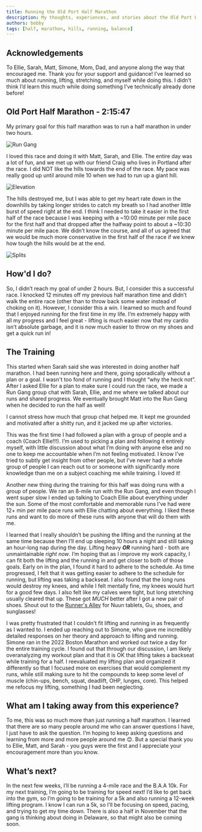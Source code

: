 ```yaml
---
title: Running the Old Port Half Marathon
description: My thoughts, experiences, and stories about the Old Port Half Marathon
authors: bobby
tags: [half, marathon, hills, running, balance]
---
```


## Acknowledgements

To Ellie, Sarah, Matt, Simone, Mom, Dad, and anyone along the way that encouraged me. Thank you for your support and guidance! I’ve learned so much about running, lifting, stretching, and myself while doing this. I didn’t think I’d learn this much while doing something I’ve technically already done before!

## Old Port Half Marathon - 2:15:47

My primary goal for this half marathon was to run a half marathon in under two hours.

![Run Gang](./run-gang.JPG "Robert Colley and the Run Gang")

I loved this race and doing it with Matt, Sarah, and Ellie. The entire day was a lot of fun, and we met up with our friend Craig who lives in Portland after the race. I did NOT like the hills towards the end of the race. My pace was really good up until around mile 10 when we had to run up a giant hill.

![Elevation](./elevation.PNG "Elevation of the Old Port Half Marathon")

The hills destroyed me, but I was able to get my heart rate down in the downhills by taking longer strides to catch my breath so I had another little burst of speed right at the end. I think I needed to take it easier in the first half of the race because I was keeping with a ~10:00 minute per mile pace for the first half and that dropped after the halfway point to about a ~10:30 minute per mile pace. We didn’t know the course, and all of us agreed that we would be much more conservative in the first half of the race if we knew how tough the hills would be at the end.

![Splits](./approx-splits.PNG "Robert Colley's Apple Watch Mile Splits")

## How'd I do?

So, I didn’t reach my goal of under 2 hours. But, I consider this a successful race. I knocked 12 minutes off my previous half marathon time and didn’t walk the entire race (other than to throw back some water instead of choking on it). However, I consider this a win. I learned so much and found that I enjoyed running for the first time in my life. I’m extremely happy with all my progress and I feel great - lifting is much easier now that my cardio isn’t absolute garbage, and it is now much easier to throw on my shoes and get a quick run in!

## The Training

This started when Sarah said she was interested in doing another half marathon. I had been running here and there, going sporadically without a plan or a goal. I wasn't too fond of running and I thought “why the heck not”. After I asked Ellie for a plan to make sure I could run the race, we made a Run Gang group chat with Sarah, Ellie, and me where we talked about our runs and shared progress. We eventually brought Matt into the Run Gang when he decided to run the half as well!

I cannot stress how much that group chat helped me. It kept me grounded and motivated after a shitty run, and it jacked me up after victories.

This was the first time I had followed a plan with a group of people and a coach (Coach Ellie!!!). I’m used to picking a plan and following it entirely myself, with little discussion about what I’m doing with anyone else and no one to keep me accountable when I’m not feeling motivated. I know I’ve tried to subtly get insight from other people, but I’ve never had a whole group of people I can reach out to or someone with significantly more knowledge than me on a subject coaching me while training. I loved it!

Another new thing during the training for this half was doing runs with a group of people. We ran an 8-mile run with the Run Gang, and even though I went super slow I ended up talking to Coach Ellie about everything under the sun. Some of the most comfortable and memorable runs I’ve had were 12+ min per mile pace runs with Ellie chatting about everything. I liked these runs and want to do more of these runs with anyone that will do them with me.

I learned that I really shouldn’t be pushing the lifting and the running at the same time because then I’ll end up sleeping 10 hours a night and still taking an hour-long nap during the day. Lifting heavy ***OR*** running hard - both are unmaintainable *right now*. I’m hoping that as I improve my work capacity, I can fit both the lifting and the running in and get closer to both of those goals. Early on in the plan, I found it hard to adhere to the schedule. As time progressed, I felt that it was getting easier to adhere to the schedule for running, but lifting was taking a backseat. I also found that the long runs would destroy my knees, and while I felt mentally fine, my knees would hurt for a good few days. I also felt like my calves were tight, but long stretching usually cleared that up. These got *MUCH* better after I got a new pair of shoes. Shout out to the [Runner's Alley](https://stores.runnersalley.com/portsmouth) for Nuun tablets, Gu, shoes, and sunglasses!

I was pretty frustrated that I couldn’t fit lifting and running in as frequently as I wanted to. I ended up reaching out to Simone, who gave me incredibly detailed responses on her theory and approach to lifting and running. Simone ran in the 2022 Boston Marathon and worked out twice a day for the entire training cycle. I found out that through our discussion, I am likely overanalyzing my workout plan and that it is OK that lifting takes a backseat while training for a half. I reevaluated my lifting plan and organized it differently so that I focused more on exercises that would complement my runs, while still making sure to hit the compounds to keep some level of muscle (chin-ups, bench, squat, deadlift, OHP, lunges, core). This helped me refocus my lifting, something I had been neglecting.

## What am I taking away from this experience?

To me, this was so much more than just running a half marathon. I learned that there are so many people around me who can answer questions I have, I just have to ask the question. I’m hoping to keep asking questions and learning from more and more people around me 😊. But a special thank you to Ellie, Matt, and Sarah - you guys were the first and I appreciate your encouragement more than you know.

## What’s next?

In the next few weeks, I’ll be running a 4-mile race and the B.A.A 10k. For my next training, I’m going to be training for speed next! I’d like to get back into the gym, so I’m going to be training for a 5k and also running a 12-week lifting program. I know I can run a 5k, so I’ll be focusing on speed, pacing, and trying to get my time down. There is also a half in November that the gang is thinking about doing in Delaware, so that might also be coming soon.
